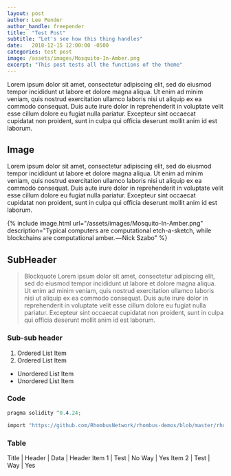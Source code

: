 ```yaml
---
layout: post
author: Lee Pender
author_handle: freepender
title:  "Test Post"
subtitle: "Let's see how this thing handles"
date:   2018-12-15 12:00:00 -0500
categories: test post
image: /assets/images/Mosquito-In-Amber.png
excerpt: "This post tests all the functions of the theme"
---
```


Lorem ipsum dolor sit amet, consectetur adipiscing elit, sed do eiusmod tempor
incididunt ut labore et dolore magna aliqua. Ut enim ad minim veniam, quis
nostrud exercitation ullamco laboris nisi ut aliquip ex ea commodo consequat.
Duis aute irure dolor in reprehenderit in voluptate velit esse cillum dolore eu
fugiat nulla pariatur. Excepteur sint occaecat cupidatat non proident, sunt in
culpa qui officia deserunt mollit anim id est laborum.

## Image

Lorem ipsum dolor sit amet, consectetur adipiscing elit, sed do eiusmod tempor
incididunt ut labore et dolore magna aliqua. Ut enim ad minim veniam, quis
nostrud exercitation ullamco laboris nisi ut aliquip ex ea commodo consequat.
Duis aute irure dolor in reprehenderit in voluptate velit esse cillum dolore eu
fugiat nulla pariatur. Excepteur sint occaecat cupidatat non proident, sunt in
culpa qui officia deserunt mollit anim id est laborum.

{% include image.html url="/assets/images/Mosquito-In-Amber.png"
  description="Typical computers are computational etch-a-sketch, while
  blockchains are computational amber. — Nick Szabo" %}

## SubHeader

> Blockquote Lorem ipsum dolor sit amet, consectetur adipiscing elit, sed do
> eiusmod tempor incididunt ut labore et dolore magna aliqua. Ut enim ad minim
> veniam, quis nostrud exercitation ullamco laboris nisi ut aliquip ex ea
> commodo consequat. Duis aute irure dolor in reprehenderit in voluptate velit
> esse cillum dolore eu fugiat nulla pariatur. Excepteur sint occaecat cupidatat
> non proident, sunt in culpa qui officia deserunt mollit anim id est laborum.

### Sub-sub header

1.  Ordered List Item
2.  Ordered List Item

- Unordered List Item
- Unordered List Item

### Code

```csharp
pragma solidity ^0.4.24;

import "https://github.com/RhombusNetwork/rhombus-demos/blob/master/rhombus/rhombusClient.sol";
```

### Table

Title | Header | Data | Header
Item 1 | Test | No Way | Yes
Item 2 | Test | Way | Yes
